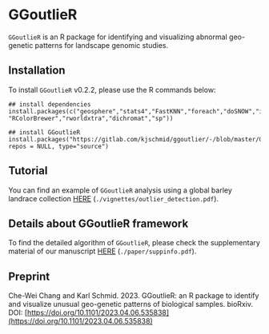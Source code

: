 # GGoutlieR

`GGoutlieR` is an R package for identifying and visualizing abnormal geo-genetic patterns for landscape genomic studies.

## Installation

To install `GGoutlieR` v0.2.2, please use the R commands below:

```
## install dependencies
install.packages(c("geosphere","stats4","FastKNN","foreach","doSNOW","iterators","parallel","rworldmap","scales","plotrix","mapplots", "RColorBrewer","rworldxtra","dichromat","sp"))

## install GGoutlieR
install.packages("https://gitlab.com/kjschmid/ggoutlier/-/blob/master/GGoutlieR_0.2.2.tar.gz", repos = NULL, type="source")
```

## Tutorial

You can find an example of `GGoutlieR` analysis using a global barley landrace collection [HERE](https://gitlab.com/kjschmid/ggoutlier/-/blob/master/vignettes/outlier_detection.pdf) (`./vignettes/outlier_detection.pdf`). 

## Details about GGoutlieR framework

To find the detailed algorithm of `GGoutlieR`, please check the supplementary material of our manuscript [HERE](https://gitlab.com/kjschmid/ggoutlier/-/blob/master/paper/suppinfo.pdf) (`./paper/suppinfo.pdf`).

## Preprint
Che-Wei Chang and Karl Schmid. 2023. GGoutlieR: an R package to identify and visualize unusual geo-genetic patterns of biological samples. bioRxiv. DOI: [https://doi.org/10.1101/2023.04.06.535838](https://doi.org/10.1101/2023.04.06.535838)
